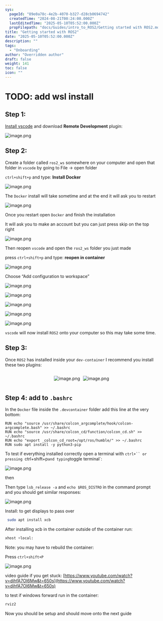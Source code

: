 ```yaml
---
sys:
  pageId: "89e0a78c-4e2b-4070-b327-d28cb0694742"
  createdTime: "2024-08-21T00:24:00.000Z"
  lastEditedTime: "2025-05-10T05:52:00.000Z"
  propFilepath: "docs/Guides/intro_to_ROS2/Getting started with ROS2.md"
title: "Getting started with ROS2"
date: "2025-05-10T05:52:00.000Z"
description: ""
tags:
  - "Onboarding"
author: "Overridden author"
draft: false
weight: 141
toc: false
icon: ""
---
```


# TODO: add wsl install

## Step 1:

[Install vscode](https://code.visualstudio.com/download) and download **Remote Development** plugin:

![image.png](https://prod-files-secure.s3.us-west-2.amazonaws.com/d518164a-d88e-44d1-a4ee-3adb3bd8bce0/efb52993-1881-4a40-b95e-6f020334f022/image.png?X-Amz-Algorithm=AWS4-HMAC-SHA256&X-Amz-Content-Sha256=UNSIGNED-PAYLOAD&X-Amz-Credential=ASIAZI2LB466VIFDEND7%2F20250528%2Fus-west-2%2Fs3%2Faws4_request&X-Amz-Date=20250528T033651Z&X-Amz-Expires=3600&X-Amz-Security-Token=IQoJb3JpZ2luX2VjEKP%2F%2F%2F%2F%2F%2F%2F%2F%2F%2FwEaCXVzLXdlc3QtMiJHMEUCIFYPF2Mu2VmbkLVyZWdgda1Gd8%2FyWLKgig6pzuIJ8UwCAiEAmOdE4uJIlXmF7bZ0Um1Z4rINgM%2BM%2BLTwBoHHwrnUk3wq%2FwMIbBAAGgw2Mzc0MjMxODM4MDUiDJ7oq5vP%2F%2FPXdi%2BD2yrcA2I6trP3%2Bm3dpCwqDQK%2BqC2OVaZy58WEmgL%2BYr%2BGk11onTdJHpQixmprCvtRgaJ%2B0GUJ4Ch8mI9dlu83L4lRGmSM2AC3PmyJ1IyIlcq89jzQ07nAOc2D2ygt21ECbRJEpUt3SAwFo%2BtUu8%2B7nd7CCl%2F1kQAY71ymajT4cdQKL%2BVa82axLLa8Upq7c61PDx0b28fQlvVki04NxRuGwyR%2FH8yyPWr4PpiPZnJHQA9P9Wg3REiOn3OkcB6rs0zmBuHgxiG5V008w23A4%2FrLrw6BDSw5e%2B6h%2BxVYUScqZzzIXQBFEFPflkldcUUfVwxs08ycLiqY8gTSIqav9Z%2Bd6LfjVfCx7Nl8r5x1YmApAwDOZ2Pm43AVNPxuBqJva966y6Bqr9gfzEQkDiV9%2FwNZ1KCp5kntQ5V7amOE52aAMt47HUibagrIfjXJUs1FMuReAiWZuzCjhKjy7iCOGomV2FHgkzgdUCDD4RmXtDlClLkeDXExtlSAVaFBS%2FurpX%2BoJgklrL7VOBVgVgZz0GZmQ7PPUfceAlPwKLSlUdNDSQQMwbEpgQiUz7T0kJltyPTmPJXUHvDTXO50PcnKQUQyiC7rcFZRMDTy7R2MzSOYIW9Zy3UHLi1eHPsjaYgJfVRBMO3q2cEGOqUBMNp%2FflejLO%2FAOSxkPrFgwhTgTpSyVq34gB3VE4JrOpV3K1OYu6cPVROYJUtockTJz5WUxhmKZ2mLc86GWSiJWcLTcpbGumo%2FOt0KnDR54aB8PkL5ipzEuiSr%2FwG3QtqQukqeUauJPXJU5C6%2BVrqEzIjZtDKhxISkpuOIa9R6t6jfhsxph%2FctXwMfRlh2EA5he%2Bm2EbJiM34OTqBRHBzGPsxdyu7B&X-Amz-Signature=be9fc5c778578ffd3e97472e045af5b1d50c5cca22d5c7e0ba80a6e57f14f02b&X-Amz-SignedHeaders=host&x-id=GetObject)

## Step 2:

Create a folder called `ros2_ws` somewhere on your computer and open that folder in `vscode` by going to File → open folder 

`ctrl+shift+p` and type: **Install Docker**

![image.png](https://prod-files-secure.s3.us-west-2.amazonaws.com/d518164a-d88e-44d1-a4ee-3adb3bd8bce0/2269dc0e-1cd5-47ff-bceb-c04ad9b2eab0/image.png?X-Amz-Algorithm=AWS4-HMAC-SHA256&X-Amz-Content-Sha256=UNSIGNED-PAYLOAD&X-Amz-Credential=ASIAZI2LB466VIFDEND7%2F20250528%2Fus-west-2%2Fs3%2Faws4_request&X-Amz-Date=20250528T033651Z&X-Amz-Expires=3600&X-Amz-Security-Token=IQoJb3JpZ2luX2VjEKP%2F%2F%2F%2F%2F%2F%2F%2F%2F%2FwEaCXVzLXdlc3QtMiJHMEUCIFYPF2Mu2VmbkLVyZWdgda1Gd8%2FyWLKgig6pzuIJ8UwCAiEAmOdE4uJIlXmF7bZ0Um1Z4rINgM%2BM%2BLTwBoHHwrnUk3wq%2FwMIbBAAGgw2Mzc0MjMxODM4MDUiDJ7oq5vP%2F%2FPXdi%2BD2yrcA2I6trP3%2Bm3dpCwqDQK%2BqC2OVaZy58WEmgL%2BYr%2BGk11onTdJHpQixmprCvtRgaJ%2B0GUJ4Ch8mI9dlu83L4lRGmSM2AC3PmyJ1IyIlcq89jzQ07nAOc2D2ygt21ECbRJEpUt3SAwFo%2BtUu8%2B7nd7CCl%2F1kQAY71ymajT4cdQKL%2BVa82axLLa8Upq7c61PDx0b28fQlvVki04NxRuGwyR%2FH8yyPWr4PpiPZnJHQA9P9Wg3REiOn3OkcB6rs0zmBuHgxiG5V008w23A4%2FrLrw6BDSw5e%2B6h%2BxVYUScqZzzIXQBFEFPflkldcUUfVwxs08ycLiqY8gTSIqav9Z%2Bd6LfjVfCx7Nl8r5x1YmApAwDOZ2Pm43AVNPxuBqJva966y6Bqr9gfzEQkDiV9%2FwNZ1KCp5kntQ5V7amOE52aAMt47HUibagrIfjXJUs1FMuReAiWZuzCjhKjy7iCOGomV2FHgkzgdUCDD4RmXtDlClLkeDXExtlSAVaFBS%2FurpX%2BoJgklrL7VOBVgVgZz0GZmQ7PPUfceAlPwKLSlUdNDSQQMwbEpgQiUz7T0kJltyPTmPJXUHvDTXO50PcnKQUQyiC7rcFZRMDTy7R2MzSOYIW9Zy3UHLi1eHPsjaYgJfVRBMO3q2cEGOqUBMNp%2FflejLO%2FAOSxkPrFgwhTgTpSyVq34gB3VE4JrOpV3K1OYu6cPVROYJUtockTJz5WUxhmKZ2mLc86GWSiJWcLTcpbGumo%2FOt0KnDR54aB8PkL5ipzEuiSr%2FwG3QtqQukqeUauJPXJU5C6%2BVrqEzIjZtDKhxISkpuOIa9R6t6jfhsxph%2FctXwMfRlh2EA5he%2Bm2EbJiM34OTqBRHBzGPsxdyu7B&X-Amz-Signature=11cf8af9cd5cb62c2e07a7e49ade2a84f3410e20843908acbb4c3adb737762dc&X-Amz-SignedHeaders=host&x-id=GetObject)

The `Docker` install will take sometime and at the end it will ask you to restart

![image.png](https://prod-files-secure.s3.us-west-2.amazonaws.com/d518164a-d88e-44d1-a4ee-3adb3bd8bce0/ed233f78-be33-4b1f-b89c-9c346c0e961e/image.png?X-Amz-Algorithm=AWS4-HMAC-SHA256&X-Amz-Content-Sha256=UNSIGNED-PAYLOAD&X-Amz-Credential=ASIAZI2LB466VIFDEND7%2F20250528%2Fus-west-2%2Fs3%2Faws4_request&X-Amz-Date=20250528T033651Z&X-Amz-Expires=3600&X-Amz-Security-Token=IQoJb3JpZ2luX2VjEKP%2F%2F%2F%2F%2F%2F%2F%2F%2F%2FwEaCXVzLXdlc3QtMiJHMEUCIFYPF2Mu2VmbkLVyZWdgda1Gd8%2FyWLKgig6pzuIJ8UwCAiEAmOdE4uJIlXmF7bZ0Um1Z4rINgM%2BM%2BLTwBoHHwrnUk3wq%2FwMIbBAAGgw2Mzc0MjMxODM4MDUiDJ7oq5vP%2F%2FPXdi%2BD2yrcA2I6trP3%2Bm3dpCwqDQK%2BqC2OVaZy58WEmgL%2BYr%2BGk11onTdJHpQixmprCvtRgaJ%2B0GUJ4Ch8mI9dlu83L4lRGmSM2AC3PmyJ1IyIlcq89jzQ07nAOc2D2ygt21ECbRJEpUt3SAwFo%2BtUu8%2B7nd7CCl%2F1kQAY71ymajT4cdQKL%2BVa82axLLa8Upq7c61PDx0b28fQlvVki04NxRuGwyR%2FH8yyPWr4PpiPZnJHQA9P9Wg3REiOn3OkcB6rs0zmBuHgxiG5V008w23A4%2FrLrw6BDSw5e%2B6h%2BxVYUScqZzzIXQBFEFPflkldcUUfVwxs08ycLiqY8gTSIqav9Z%2Bd6LfjVfCx7Nl8r5x1YmApAwDOZ2Pm43AVNPxuBqJva966y6Bqr9gfzEQkDiV9%2FwNZ1KCp5kntQ5V7amOE52aAMt47HUibagrIfjXJUs1FMuReAiWZuzCjhKjy7iCOGomV2FHgkzgdUCDD4RmXtDlClLkeDXExtlSAVaFBS%2FurpX%2BoJgklrL7VOBVgVgZz0GZmQ7PPUfceAlPwKLSlUdNDSQQMwbEpgQiUz7T0kJltyPTmPJXUHvDTXO50PcnKQUQyiC7rcFZRMDTy7R2MzSOYIW9Zy3UHLi1eHPsjaYgJfVRBMO3q2cEGOqUBMNp%2FflejLO%2FAOSxkPrFgwhTgTpSyVq34gB3VE4JrOpV3K1OYu6cPVROYJUtockTJz5WUxhmKZ2mLc86GWSiJWcLTcpbGumo%2FOt0KnDR54aB8PkL5ipzEuiSr%2FwG3QtqQukqeUauJPXJU5C6%2BVrqEzIjZtDKhxISkpuOIa9R6t6jfhsxph%2FctXwMfRlh2EA5he%2Bm2EbJiM34OTqBRHBzGPsxdyu7B&X-Amz-Signature=6f96c30adcabe36d99e225fb3d293a4b3f3e0dce235da7a62a29b059e4d24025&X-Amz-SignedHeaders=host&x-id=GetObject)

Once you restart open `Docker` and finish the installation

It will ask you to make an account but you can just press skip on the top right

![image.png](https://prod-files-secure.s3.us-west-2.amazonaws.com/d518164a-d88e-44d1-a4ee-3adb3bd8bce0/21010ad9-1659-4fd9-9f59-9932a09b2a3d/image.png?X-Amz-Algorithm=AWS4-HMAC-SHA256&X-Amz-Content-Sha256=UNSIGNED-PAYLOAD&X-Amz-Credential=ASIAZI2LB466VIFDEND7%2F20250528%2Fus-west-2%2Fs3%2Faws4_request&X-Amz-Date=20250528T033651Z&X-Amz-Expires=3600&X-Amz-Security-Token=IQoJb3JpZ2luX2VjEKP%2F%2F%2F%2F%2F%2F%2F%2F%2F%2FwEaCXVzLXdlc3QtMiJHMEUCIFYPF2Mu2VmbkLVyZWdgda1Gd8%2FyWLKgig6pzuIJ8UwCAiEAmOdE4uJIlXmF7bZ0Um1Z4rINgM%2BM%2BLTwBoHHwrnUk3wq%2FwMIbBAAGgw2Mzc0MjMxODM4MDUiDJ7oq5vP%2F%2FPXdi%2BD2yrcA2I6trP3%2Bm3dpCwqDQK%2BqC2OVaZy58WEmgL%2BYr%2BGk11onTdJHpQixmprCvtRgaJ%2B0GUJ4Ch8mI9dlu83L4lRGmSM2AC3PmyJ1IyIlcq89jzQ07nAOc2D2ygt21ECbRJEpUt3SAwFo%2BtUu8%2B7nd7CCl%2F1kQAY71ymajT4cdQKL%2BVa82axLLa8Upq7c61PDx0b28fQlvVki04NxRuGwyR%2FH8yyPWr4PpiPZnJHQA9P9Wg3REiOn3OkcB6rs0zmBuHgxiG5V008w23A4%2FrLrw6BDSw5e%2B6h%2BxVYUScqZzzIXQBFEFPflkldcUUfVwxs08ycLiqY8gTSIqav9Z%2Bd6LfjVfCx7Nl8r5x1YmApAwDOZ2Pm43AVNPxuBqJva966y6Bqr9gfzEQkDiV9%2FwNZ1KCp5kntQ5V7amOE52aAMt47HUibagrIfjXJUs1FMuReAiWZuzCjhKjy7iCOGomV2FHgkzgdUCDD4RmXtDlClLkeDXExtlSAVaFBS%2FurpX%2BoJgklrL7VOBVgVgZz0GZmQ7PPUfceAlPwKLSlUdNDSQQMwbEpgQiUz7T0kJltyPTmPJXUHvDTXO50PcnKQUQyiC7rcFZRMDTy7R2MzSOYIW9Zy3UHLi1eHPsjaYgJfVRBMO3q2cEGOqUBMNp%2FflejLO%2FAOSxkPrFgwhTgTpSyVq34gB3VE4JrOpV3K1OYu6cPVROYJUtockTJz5WUxhmKZ2mLc86GWSiJWcLTcpbGumo%2FOt0KnDR54aB8PkL5ipzEuiSr%2FwG3QtqQukqeUauJPXJU5C6%2BVrqEzIjZtDKhxISkpuOIa9R6t6jfhsxph%2FctXwMfRlh2EA5he%2Bm2EbJiM34OTqBRHBzGPsxdyu7B&X-Amz-Signature=0f7620f6d5d881b3edc010d813a3ebcc34e18d92027b2188708fb4bf12ca3e07&X-Amz-SignedHeaders=host&x-id=GetObject)

Then reopen `vscode` and open the `ros2_ws` folder you just made

press `ctrl+shift+p` and type: **reopen in container**

![image.png](https://prod-files-secure.s3.us-west-2.amazonaws.com/d518164a-d88e-44d1-a4ee-3adb3bd8bce0/4e93b8c2-41ad-488c-8095-c74205196118/image.png?X-Amz-Algorithm=AWS4-HMAC-SHA256&X-Amz-Content-Sha256=UNSIGNED-PAYLOAD&X-Amz-Credential=ASIAZI2LB466VIFDEND7%2F20250528%2Fus-west-2%2Fs3%2Faws4_request&X-Amz-Date=20250528T033651Z&X-Amz-Expires=3600&X-Amz-Security-Token=IQoJb3JpZ2luX2VjEKP%2F%2F%2F%2F%2F%2F%2F%2F%2F%2FwEaCXVzLXdlc3QtMiJHMEUCIFYPF2Mu2VmbkLVyZWdgda1Gd8%2FyWLKgig6pzuIJ8UwCAiEAmOdE4uJIlXmF7bZ0Um1Z4rINgM%2BM%2BLTwBoHHwrnUk3wq%2FwMIbBAAGgw2Mzc0MjMxODM4MDUiDJ7oq5vP%2F%2FPXdi%2BD2yrcA2I6trP3%2Bm3dpCwqDQK%2BqC2OVaZy58WEmgL%2BYr%2BGk11onTdJHpQixmprCvtRgaJ%2B0GUJ4Ch8mI9dlu83L4lRGmSM2AC3PmyJ1IyIlcq89jzQ07nAOc2D2ygt21ECbRJEpUt3SAwFo%2BtUu8%2B7nd7CCl%2F1kQAY71ymajT4cdQKL%2BVa82axLLa8Upq7c61PDx0b28fQlvVki04NxRuGwyR%2FH8yyPWr4PpiPZnJHQA9P9Wg3REiOn3OkcB6rs0zmBuHgxiG5V008w23A4%2FrLrw6BDSw5e%2B6h%2BxVYUScqZzzIXQBFEFPflkldcUUfVwxs08ycLiqY8gTSIqav9Z%2Bd6LfjVfCx7Nl8r5x1YmApAwDOZ2Pm43AVNPxuBqJva966y6Bqr9gfzEQkDiV9%2FwNZ1KCp5kntQ5V7amOE52aAMt47HUibagrIfjXJUs1FMuReAiWZuzCjhKjy7iCOGomV2FHgkzgdUCDD4RmXtDlClLkeDXExtlSAVaFBS%2FurpX%2BoJgklrL7VOBVgVgZz0GZmQ7PPUfceAlPwKLSlUdNDSQQMwbEpgQiUz7T0kJltyPTmPJXUHvDTXO50PcnKQUQyiC7rcFZRMDTy7R2MzSOYIW9Zy3UHLi1eHPsjaYgJfVRBMO3q2cEGOqUBMNp%2FflejLO%2FAOSxkPrFgwhTgTpSyVq34gB3VE4JrOpV3K1OYu6cPVROYJUtockTJz5WUxhmKZ2mLc86GWSiJWcLTcpbGumo%2FOt0KnDR54aB8PkL5ipzEuiSr%2FwG3QtqQukqeUauJPXJU5C6%2BVrqEzIjZtDKhxISkpuOIa9R6t6jfhsxph%2FctXwMfRlh2EA5he%2Bm2EbJiM34OTqBRHBzGPsxdyu7B&X-Amz-Signature=f4c461d28256f9cd76388320c40e7a03777bf008745433d379d625781796fb5c&X-Amz-SignedHeaders=host&x-id=GetObject)

Choose “Add configuration to workspace”

![image.png](https://prod-files-secure.s3.us-west-2.amazonaws.com/d518164a-d88e-44d1-a4ee-3adb3bd8bce0/9560b282-5060-4989-ba37-97e7b2c22476/image.png?X-Amz-Algorithm=AWS4-HMAC-SHA256&X-Amz-Content-Sha256=UNSIGNED-PAYLOAD&X-Amz-Credential=ASIAZI2LB466VIFDEND7%2F20250528%2Fus-west-2%2Fs3%2Faws4_request&X-Amz-Date=20250528T033651Z&X-Amz-Expires=3600&X-Amz-Security-Token=IQoJb3JpZ2luX2VjEKP%2F%2F%2F%2F%2F%2F%2F%2F%2F%2FwEaCXVzLXdlc3QtMiJHMEUCIFYPF2Mu2VmbkLVyZWdgda1Gd8%2FyWLKgig6pzuIJ8UwCAiEAmOdE4uJIlXmF7bZ0Um1Z4rINgM%2BM%2BLTwBoHHwrnUk3wq%2FwMIbBAAGgw2Mzc0MjMxODM4MDUiDJ7oq5vP%2F%2FPXdi%2BD2yrcA2I6trP3%2Bm3dpCwqDQK%2BqC2OVaZy58WEmgL%2BYr%2BGk11onTdJHpQixmprCvtRgaJ%2B0GUJ4Ch8mI9dlu83L4lRGmSM2AC3PmyJ1IyIlcq89jzQ07nAOc2D2ygt21ECbRJEpUt3SAwFo%2BtUu8%2B7nd7CCl%2F1kQAY71ymajT4cdQKL%2BVa82axLLa8Upq7c61PDx0b28fQlvVki04NxRuGwyR%2FH8yyPWr4PpiPZnJHQA9P9Wg3REiOn3OkcB6rs0zmBuHgxiG5V008w23A4%2FrLrw6BDSw5e%2B6h%2BxVYUScqZzzIXQBFEFPflkldcUUfVwxs08ycLiqY8gTSIqav9Z%2Bd6LfjVfCx7Nl8r5x1YmApAwDOZ2Pm43AVNPxuBqJva966y6Bqr9gfzEQkDiV9%2FwNZ1KCp5kntQ5V7amOE52aAMt47HUibagrIfjXJUs1FMuReAiWZuzCjhKjy7iCOGomV2FHgkzgdUCDD4RmXtDlClLkeDXExtlSAVaFBS%2FurpX%2BoJgklrL7VOBVgVgZz0GZmQ7PPUfceAlPwKLSlUdNDSQQMwbEpgQiUz7T0kJltyPTmPJXUHvDTXO50PcnKQUQyiC7rcFZRMDTy7R2MzSOYIW9Zy3UHLi1eHPsjaYgJfVRBMO3q2cEGOqUBMNp%2FflejLO%2FAOSxkPrFgwhTgTpSyVq34gB3VE4JrOpV3K1OYu6cPVROYJUtockTJz5WUxhmKZ2mLc86GWSiJWcLTcpbGumo%2FOt0KnDR54aB8PkL5ipzEuiSr%2FwG3QtqQukqeUauJPXJU5C6%2BVrqEzIjZtDKhxISkpuOIa9R6t6jfhsxph%2FctXwMfRlh2EA5he%2Bm2EbJiM34OTqBRHBzGPsxdyu7B&X-Amz-Signature=0339fd68de4835a01de2ea6afe5177ce757c2ec135d4449bb7c829a45e4fc028&X-Amz-SignedHeaders=host&x-id=GetObject)

![image.png](https://prod-files-secure.s3.us-west-2.amazonaws.com/d518164a-d88e-44d1-a4ee-3adb3bd8bce0/2ee63f81-886b-48e8-a553-dc6e5eac99e4/image.png?X-Amz-Algorithm=AWS4-HMAC-SHA256&X-Amz-Content-Sha256=UNSIGNED-PAYLOAD&X-Amz-Credential=ASIAZI2LB466VIFDEND7%2F20250528%2Fus-west-2%2Fs3%2Faws4_request&X-Amz-Date=20250528T033651Z&X-Amz-Expires=3600&X-Amz-Security-Token=IQoJb3JpZ2luX2VjEKP%2F%2F%2F%2F%2F%2F%2F%2F%2F%2FwEaCXVzLXdlc3QtMiJHMEUCIFYPF2Mu2VmbkLVyZWdgda1Gd8%2FyWLKgig6pzuIJ8UwCAiEAmOdE4uJIlXmF7bZ0Um1Z4rINgM%2BM%2BLTwBoHHwrnUk3wq%2FwMIbBAAGgw2Mzc0MjMxODM4MDUiDJ7oq5vP%2F%2FPXdi%2BD2yrcA2I6trP3%2Bm3dpCwqDQK%2BqC2OVaZy58WEmgL%2BYr%2BGk11onTdJHpQixmprCvtRgaJ%2B0GUJ4Ch8mI9dlu83L4lRGmSM2AC3PmyJ1IyIlcq89jzQ07nAOc2D2ygt21ECbRJEpUt3SAwFo%2BtUu8%2B7nd7CCl%2F1kQAY71ymajT4cdQKL%2BVa82axLLa8Upq7c61PDx0b28fQlvVki04NxRuGwyR%2FH8yyPWr4PpiPZnJHQA9P9Wg3REiOn3OkcB6rs0zmBuHgxiG5V008w23A4%2FrLrw6BDSw5e%2B6h%2BxVYUScqZzzIXQBFEFPflkldcUUfVwxs08ycLiqY8gTSIqav9Z%2Bd6LfjVfCx7Nl8r5x1YmApAwDOZ2Pm43AVNPxuBqJva966y6Bqr9gfzEQkDiV9%2FwNZ1KCp5kntQ5V7amOE52aAMt47HUibagrIfjXJUs1FMuReAiWZuzCjhKjy7iCOGomV2FHgkzgdUCDD4RmXtDlClLkeDXExtlSAVaFBS%2FurpX%2BoJgklrL7VOBVgVgZz0GZmQ7PPUfceAlPwKLSlUdNDSQQMwbEpgQiUz7T0kJltyPTmPJXUHvDTXO50PcnKQUQyiC7rcFZRMDTy7R2MzSOYIW9Zy3UHLi1eHPsjaYgJfVRBMO3q2cEGOqUBMNp%2FflejLO%2FAOSxkPrFgwhTgTpSyVq34gB3VE4JrOpV3K1OYu6cPVROYJUtockTJz5WUxhmKZ2mLc86GWSiJWcLTcpbGumo%2FOt0KnDR54aB8PkL5ipzEuiSr%2FwG3QtqQukqeUauJPXJU5C6%2BVrqEzIjZtDKhxISkpuOIa9R6t6jfhsxph%2FctXwMfRlh2EA5he%2Bm2EbJiM34OTqBRHBzGPsxdyu7B&X-Amz-Signature=78354138c4442a761f4879dd11f76d0e23be35aba8b8abe6a11eaea3dac956f0&X-Amz-SignedHeaders=host&x-id=GetObject)

![image.png](https://prod-files-secure.s3.us-west-2.amazonaws.com/d518164a-d88e-44d1-a4ee-3adb3bd8bce0/ae1580b2-b048-407e-aed9-b584224a7a04/image.png?X-Amz-Algorithm=AWS4-HMAC-SHA256&X-Amz-Content-Sha256=UNSIGNED-PAYLOAD&X-Amz-Credential=ASIAZI2LB466VIFDEND7%2F20250528%2Fus-west-2%2Fs3%2Faws4_request&X-Amz-Date=20250528T033651Z&X-Amz-Expires=3600&X-Amz-Security-Token=IQoJb3JpZ2luX2VjEKP%2F%2F%2F%2F%2F%2F%2F%2F%2F%2FwEaCXVzLXdlc3QtMiJHMEUCIFYPF2Mu2VmbkLVyZWdgda1Gd8%2FyWLKgig6pzuIJ8UwCAiEAmOdE4uJIlXmF7bZ0Um1Z4rINgM%2BM%2BLTwBoHHwrnUk3wq%2FwMIbBAAGgw2Mzc0MjMxODM4MDUiDJ7oq5vP%2F%2FPXdi%2BD2yrcA2I6trP3%2Bm3dpCwqDQK%2BqC2OVaZy58WEmgL%2BYr%2BGk11onTdJHpQixmprCvtRgaJ%2B0GUJ4Ch8mI9dlu83L4lRGmSM2AC3PmyJ1IyIlcq89jzQ07nAOc2D2ygt21ECbRJEpUt3SAwFo%2BtUu8%2B7nd7CCl%2F1kQAY71ymajT4cdQKL%2BVa82axLLa8Upq7c61PDx0b28fQlvVki04NxRuGwyR%2FH8yyPWr4PpiPZnJHQA9P9Wg3REiOn3OkcB6rs0zmBuHgxiG5V008w23A4%2FrLrw6BDSw5e%2B6h%2BxVYUScqZzzIXQBFEFPflkldcUUfVwxs08ycLiqY8gTSIqav9Z%2Bd6LfjVfCx7Nl8r5x1YmApAwDOZ2Pm43AVNPxuBqJva966y6Bqr9gfzEQkDiV9%2FwNZ1KCp5kntQ5V7amOE52aAMt47HUibagrIfjXJUs1FMuReAiWZuzCjhKjy7iCOGomV2FHgkzgdUCDD4RmXtDlClLkeDXExtlSAVaFBS%2FurpX%2BoJgklrL7VOBVgVgZz0GZmQ7PPUfceAlPwKLSlUdNDSQQMwbEpgQiUz7T0kJltyPTmPJXUHvDTXO50PcnKQUQyiC7rcFZRMDTy7R2MzSOYIW9Zy3UHLi1eHPsjaYgJfVRBMO3q2cEGOqUBMNp%2FflejLO%2FAOSxkPrFgwhTgTpSyVq34gB3VE4JrOpV3K1OYu6cPVROYJUtockTJz5WUxhmKZ2mLc86GWSiJWcLTcpbGumo%2FOt0KnDR54aB8PkL5ipzEuiSr%2FwG3QtqQukqeUauJPXJU5C6%2BVrqEzIjZtDKhxISkpuOIa9R6t6jfhsxph%2FctXwMfRlh2EA5he%2Bm2EbJiM34OTqBRHBzGPsxdyu7B&X-Amz-Signature=5664d3254dc3e0fe30a66b9711ed97fe12859b4d45431065c6fc0d21192c8178&X-Amz-SignedHeaders=host&x-id=GetObject)

![image.png](https://prod-files-secure.s3.us-west-2.amazonaws.com/d518164a-d88e-44d1-a4ee-3adb3bd8bce0/53255b28-f75e-430f-b9e3-c0ac8577e42b/image.png?X-Amz-Algorithm=AWS4-HMAC-SHA256&X-Amz-Content-Sha256=UNSIGNED-PAYLOAD&X-Amz-Credential=ASIAZI2LB466VIFDEND7%2F20250528%2Fus-west-2%2Fs3%2Faws4_request&X-Amz-Date=20250528T033651Z&X-Amz-Expires=3600&X-Amz-Security-Token=IQoJb3JpZ2luX2VjEKP%2F%2F%2F%2F%2F%2F%2F%2F%2F%2FwEaCXVzLXdlc3QtMiJHMEUCIFYPF2Mu2VmbkLVyZWdgda1Gd8%2FyWLKgig6pzuIJ8UwCAiEAmOdE4uJIlXmF7bZ0Um1Z4rINgM%2BM%2BLTwBoHHwrnUk3wq%2FwMIbBAAGgw2Mzc0MjMxODM4MDUiDJ7oq5vP%2F%2FPXdi%2BD2yrcA2I6trP3%2Bm3dpCwqDQK%2BqC2OVaZy58WEmgL%2BYr%2BGk11onTdJHpQixmprCvtRgaJ%2B0GUJ4Ch8mI9dlu83L4lRGmSM2AC3PmyJ1IyIlcq89jzQ07nAOc2D2ygt21ECbRJEpUt3SAwFo%2BtUu8%2B7nd7CCl%2F1kQAY71ymajT4cdQKL%2BVa82axLLa8Upq7c61PDx0b28fQlvVki04NxRuGwyR%2FH8yyPWr4PpiPZnJHQA9P9Wg3REiOn3OkcB6rs0zmBuHgxiG5V008w23A4%2FrLrw6BDSw5e%2B6h%2BxVYUScqZzzIXQBFEFPflkldcUUfVwxs08ycLiqY8gTSIqav9Z%2Bd6LfjVfCx7Nl8r5x1YmApAwDOZ2Pm43AVNPxuBqJva966y6Bqr9gfzEQkDiV9%2FwNZ1KCp5kntQ5V7amOE52aAMt47HUibagrIfjXJUs1FMuReAiWZuzCjhKjy7iCOGomV2FHgkzgdUCDD4RmXtDlClLkeDXExtlSAVaFBS%2FurpX%2BoJgklrL7VOBVgVgZz0GZmQ7PPUfceAlPwKLSlUdNDSQQMwbEpgQiUz7T0kJltyPTmPJXUHvDTXO50PcnKQUQyiC7rcFZRMDTy7R2MzSOYIW9Zy3UHLi1eHPsjaYgJfVRBMO3q2cEGOqUBMNp%2FflejLO%2FAOSxkPrFgwhTgTpSyVq34gB3VE4JrOpV3K1OYu6cPVROYJUtockTJz5WUxhmKZ2mLc86GWSiJWcLTcpbGumo%2FOt0KnDR54aB8PkL5ipzEuiSr%2FwG3QtqQukqeUauJPXJU5C6%2BVrqEzIjZtDKhxISkpuOIa9R6t6jfhsxph%2FctXwMfRlh2EA5he%2Bm2EbJiM34OTqBRHBzGPsxdyu7B&X-Amz-Signature=afee911fef3a8cc2d783435b9b3c07bd67d5c40e1a855a4b9a1352a185600776&X-Amz-SignedHeaders=host&x-id=GetObject)

![image.png](https://prod-files-secure.s3.us-west-2.amazonaws.com/d518164a-d88e-44d1-a4ee-3adb3bd8bce0/7c562767-5af9-4ffb-97d1-327bcdf4ee00/image.png?X-Amz-Algorithm=AWS4-HMAC-SHA256&X-Amz-Content-Sha256=UNSIGNED-PAYLOAD&X-Amz-Credential=ASIAZI2LB466VIFDEND7%2F20250528%2Fus-west-2%2Fs3%2Faws4_request&X-Amz-Date=20250528T033651Z&X-Amz-Expires=3600&X-Amz-Security-Token=IQoJb3JpZ2luX2VjEKP%2F%2F%2F%2F%2F%2F%2F%2F%2F%2FwEaCXVzLXdlc3QtMiJHMEUCIFYPF2Mu2VmbkLVyZWdgda1Gd8%2FyWLKgig6pzuIJ8UwCAiEAmOdE4uJIlXmF7bZ0Um1Z4rINgM%2BM%2BLTwBoHHwrnUk3wq%2FwMIbBAAGgw2Mzc0MjMxODM4MDUiDJ7oq5vP%2F%2FPXdi%2BD2yrcA2I6trP3%2Bm3dpCwqDQK%2BqC2OVaZy58WEmgL%2BYr%2BGk11onTdJHpQixmprCvtRgaJ%2B0GUJ4Ch8mI9dlu83L4lRGmSM2AC3PmyJ1IyIlcq89jzQ07nAOc2D2ygt21ECbRJEpUt3SAwFo%2BtUu8%2B7nd7CCl%2F1kQAY71ymajT4cdQKL%2BVa82axLLa8Upq7c61PDx0b28fQlvVki04NxRuGwyR%2FH8yyPWr4PpiPZnJHQA9P9Wg3REiOn3OkcB6rs0zmBuHgxiG5V008w23A4%2FrLrw6BDSw5e%2B6h%2BxVYUScqZzzIXQBFEFPflkldcUUfVwxs08ycLiqY8gTSIqav9Z%2Bd6LfjVfCx7Nl8r5x1YmApAwDOZ2Pm43AVNPxuBqJva966y6Bqr9gfzEQkDiV9%2FwNZ1KCp5kntQ5V7amOE52aAMt47HUibagrIfjXJUs1FMuReAiWZuzCjhKjy7iCOGomV2FHgkzgdUCDD4RmXtDlClLkeDXExtlSAVaFBS%2FurpX%2BoJgklrL7VOBVgVgZz0GZmQ7PPUfceAlPwKLSlUdNDSQQMwbEpgQiUz7T0kJltyPTmPJXUHvDTXO50PcnKQUQyiC7rcFZRMDTy7R2MzSOYIW9Zy3UHLi1eHPsjaYgJfVRBMO3q2cEGOqUBMNp%2FflejLO%2FAOSxkPrFgwhTgTpSyVq34gB3VE4JrOpV3K1OYu6cPVROYJUtockTJz5WUxhmKZ2mLc86GWSiJWcLTcpbGumo%2FOt0KnDR54aB8PkL5ipzEuiSr%2FwG3QtqQukqeUauJPXJU5C6%2BVrqEzIjZtDKhxISkpuOIa9R6t6jfhsxph%2FctXwMfRlh2EA5he%2Bm2EbJiM34OTqBRHBzGPsxdyu7B&X-Amz-Signature=8ec15ffd5b533f83c952dfab34cf3188a8489d453ff9161c179f02c8cd98b610&X-Amz-SignedHeaders=host&x-id=GetObject)

`vscode` will now install `ROS2` onto your computer so this may take some time.

## Step 3:

Once `ROS2` has installed inside your `dev-container` I recommend you install these two plugins:

<div style="display: flex;flex-direction: row; column-gap:10px; max-width: 630px;justify-content: center;">
<div>

![image.png](https://prod-files-secure.s3.us-west-2.amazonaws.com/d518164a-d88e-44d1-a4ee-3adb3bd8bce0/3fc3d550-5a54-4ba1-ba6b-faa01cdb7369/image.png?X-Amz-Algorithm=AWS4-HMAC-SHA256&X-Amz-Content-Sha256=UNSIGNED-PAYLOAD&X-Amz-Credential=ASIAZI2LB4664KS7VBF7%2F20250528%2Fus-west-2%2Fs3%2Faws4_request&X-Amz-Date=20250528T033652Z&X-Amz-Expires=3600&X-Amz-Security-Token=IQoJb3JpZ2luX2VjEKP%2F%2F%2F%2F%2F%2F%2F%2F%2F%2FwEaCXVzLXdlc3QtMiJHMEUCIBF1iw1pdrD%2FRcBdw4X5X%2BbRI7cEg3NNZ1mr9LwcLM6iAiEAzuu5o15IdpPx55zBWcdvOBU28BVHSFy9Zwv4U5KYs7wq%2FwMIaxAAGgw2Mzc0MjMxODM4MDUiDMTKrjIwgieW8cVpoyrcA02ETQPVSLp09OMTT5%2FZf2mjEIjIyM7bKE6e4c6TazjFYCd3MeSjPgVP6CW4bX8kJbYXvPN5eqyeY%2Fb6VGOA8rkRKNnoqSUpYOaxUe4p3XmXgmGti8bbf2oCAz36ker5HEiGQl4Yb4OniYlStJYw04wkzQfhfbY%2B35Kvpm0J2pVTmVa3xxWbRSnuGoTfXTtp3XY%2BwtOYBq5g%2FLBjYYfDkxweEig3CvfH0%2BOyvF2L9fkKe5OgFhGEEwXB0UB8ax9r%2FPCRtsGWvjA2Fz%2BIkYy68GOpCCgMT7eIKq4j8EO5Y%2B2gW8PxtMyyu5BzIpupz5ZvqX%2FeexN1TFp56mHmvoZdvaCVr3%2BHLCVAIejNPyoxj63XNiaRGEv%2FohQifgyqVyb7ma6mYWL8A6H9p%2FGUV8q5Y4tUcYAy3wPwfVTl15E7fFHMPF0NJj4sKpl0EgbqC5IVz8r40Ni4b0DY8t3sv3wLSRQ2EPy9Km14thzouvCagMEj%2BMrdNTPaK%2FDRWC1XTOZV7wSUz07LQBVrYV618HhwO%2BW8ab0Tu4GcApj49B0M%2FjZY2sjKh3Ok7XOE0yIi2yWqZxqr5nPW0CpojdkT16BCr0ySr7T1MEx4C3OARRihe6HEp1WdVGbBbxQZRDT3MPXn2cEGOqUB49fKJqusrpkmnGMUfj67bFDRmb%2Bd%2Bunni4mPb5yqgntTpiraZc32FSuB2FWwC%2FqauSr3c9VoEUbKdu2Q%2BvUm6CAN%2BpP68d9RT74CBV4l3%2Bq%2BTUApEdd%2BYAkZq2X7Z5cxFpLVtLJrl3n5gxdcMB732Y52q91isdtMJuniOZHanX6NgTE175yv9UWD7OaB45I39TFPFw4lCJ6HZp4YtPmlwSn%2Bq1IE&X-Amz-Signature=dc05f19070b646f2d30a41df6ccd3cf66c19029cb4ebba90328ec2ea4c09bc04&X-Amz-SignedHeaders=host&x-id=GetObject)

</div>
<div>

![image.png](https://prod-files-secure.s3.us-west-2.amazonaws.com/d518164a-d88e-44d1-a4ee-3adb3bd8bce0/d994cc66-13c2-4093-a5a3-f84cf4601a82/image.png?X-Amz-Algorithm=AWS4-HMAC-SHA256&X-Amz-Content-Sha256=UNSIGNED-PAYLOAD&X-Amz-Credential=ASIAZI2LB466QBJNPVKD%2F20250528%2Fus-west-2%2Fs3%2Faws4_request&X-Amz-Date=20250528T033653Z&X-Amz-Expires=3600&X-Amz-Security-Token=IQoJb3JpZ2luX2VjEKP%2F%2F%2F%2F%2F%2F%2F%2F%2F%2FwEaCXVzLXdlc3QtMiJHMEUCIQDeveyjaLfx%2BcILX%2Bpf%2BhGOS%2BbNmhepz1VrdEA%2BpekUqwIgRsJDNJ9e5%2FvWqzz4pJ%2FXMiHSCKEwRpy0uPAc2KJB3h8q%2FwMIbBAAGgw2Mzc0MjMxODM4MDUiDEIRx%2BfRVTqFA0SY6CrcAwweMKHzsAp5TVLb4RUbrhSx8%2FmUD0jxwr9XJ%2FmqfA5KJ9maCvOjG6QMkgp91Ltl3kQX4logg9bJjanILTGS3p0AUjN6xVb2oZoYmqpQ6bcLIvgdMEVQM0hYZQwoGiWmzdb1JVakuF27QZQzJGp8w%2FSkejteFhIT8QwfLEkkpVhUEfONwnbJOXA9e59M7pwgp%2FzxOeyeGXOwiz6nzpiXnPCXFYDcvOsJbsfmHJxJG8ultQKzMwyA5cK3ueV11b3JsOKnYxlpX4HDhCy9QbJBwC8NwqhlM1ZiiUu6rQoV7Kqu7xznKQqb3%2FeWfjr3VkPmCjWC6%2F9i8waVAo9BSRr4FHQk2tcwifOv0tV%2FKvwL2HYtJ%2FNSRZw8%2Ba48HUiwaXJfXO3cYp86seMtFoi9gHP1eoJ0ZHFbCUny05OBJGLAadtUG%2FfZmyw2S9gCDj%2F0eBEcSrwDZ6T5mVDJHNWfWhhTfR4yzQWRZu4DWINVRJQ4VkrCz2qEG83hbmuxe%2BiqLQCo65LTtpM99q94ihDIg91biYEFwkStXq4HWAhxvgDWYmevA3C4hKyvzNnIAt5OZBOFRaO4WsqwH2Uk51eidij5qNRZWdyR%2BIAn%2F7Pxf9TAf6QmhiC8y25XCNRZIgIaMNnq2cEGOqUBFQNkk0uL1yF%2BFfrH67itmF52kEo5celphV%2Bm%2BY3qYQ3dALO%2FrXbAxbLHrC1IeNEn4OIY0OxCGYTrGxLrHWYEFZPG7N4VTwS1Im7u2qlej312PjuoHt1mUujU1vLu8c06xL8qpjsnre%2BGxY2DYFkXUEpl9wfK2rcdYrg9%2BCiF9tlNObm7kJtidq4cGFqt37MC7iKTP%2F9MsbNXg4RokliFX%2FLYB0H8&X-Amz-Signature=d8a321032b26a6150a610b14f0467c752a7370d63ee1861837f593194a70d4be&X-Amz-SignedHeaders=host&x-id=GetObject)

</div>
</div>

## Step 4: add to `.bashrc`

In the `Docker` file inside the `.devcontainer` folder add this line at the very bottom: 

```docker
RUN echo "source /usr/share/colcon_argcomplete/hook/colcon-argcomplete.bash" >> ~/.bashrc
RUN echo "source /usr/share/colcon_cd/function/colcon_cd.sh" >> ~/.bashrc
RUN echo "export _colcon_cd_root=/opt/ros/humble/" >> ~/.bashrc
RUN sudo apt install -y python3-pip 
```

To test if everything installed correctly open a terminal with `ctrl+`` or pressing `ctrl+shift+p` and typing `toggle terminal`:

![image.png](https://prod-files-secure.s3.us-west-2.amazonaws.com/d518164a-d88e-44d1-a4ee-3adb3bd8bce0/6a4943d8-b04e-4c02-9a58-775f3384d1a5/image.png?X-Amz-Algorithm=AWS4-HMAC-SHA256&X-Amz-Content-Sha256=UNSIGNED-PAYLOAD&X-Amz-Credential=ASIAZI2LB466VIFDEND7%2F20250528%2Fus-west-2%2Fs3%2Faws4_request&X-Amz-Date=20250528T033651Z&X-Amz-Expires=3600&X-Amz-Security-Token=IQoJb3JpZ2luX2VjEKP%2F%2F%2F%2F%2F%2F%2F%2F%2F%2FwEaCXVzLXdlc3QtMiJHMEUCIFYPF2Mu2VmbkLVyZWdgda1Gd8%2FyWLKgig6pzuIJ8UwCAiEAmOdE4uJIlXmF7bZ0Um1Z4rINgM%2BM%2BLTwBoHHwrnUk3wq%2FwMIbBAAGgw2Mzc0MjMxODM4MDUiDJ7oq5vP%2F%2FPXdi%2BD2yrcA2I6trP3%2Bm3dpCwqDQK%2BqC2OVaZy58WEmgL%2BYr%2BGk11onTdJHpQixmprCvtRgaJ%2B0GUJ4Ch8mI9dlu83L4lRGmSM2AC3PmyJ1IyIlcq89jzQ07nAOc2D2ygt21ECbRJEpUt3SAwFo%2BtUu8%2B7nd7CCl%2F1kQAY71ymajT4cdQKL%2BVa82axLLa8Upq7c61PDx0b28fQlvVki04NxRuGwyR%2FH8yyPWr4PpiPZnJHQA9P9Wg3REiOn3OkcB6rs0zmBuHgxiG5V008w23A4%2FrLrw6BDSw5e%2B6h%2BxVYUScqZzzIXQBFEFPflkldcUUfVwxs08ycLiqY8gTSIqav9Z%2Bd6LfjVfCx7Nl8r5x1YmApAwDOZ2Pm43AVNPxuBqJva966y6Bqr9gfzEQkDiV9%2FwNZ1KCp5kntQ5V7amOE52aAMt47HUibagrIfjXJUs1FMuReAiWZuzCjhKjy7iCOGomV2FHgkzgdUCDD4RmXtDlClLkeDXExtlSAVaFBS%2FurpX%2BoJgklrL7VOBVgVgZz0GZmQ7PPUfceAlPwKLSlUdNDSQQMwbEpgQiUz7T0kJltyPTmPJXUHvDTXO50PcnKQUQyiC7rcFZRMDTy7R2MzSOYIW9Zy3UHLi1eHPsjaYgJfVRBMO3q2cEGOqUBMNp%2FflejLO%2FAOSxkPrFgwhTgTpSyVq34gB3VE4JrOpV3K1OYu6cPVROYJUtockTJz5WUxhmKZ2mLc86GWSiJWcLTcpbGumo%2FOt0KnDR54aB8PkL5ipzEuiSr%2FwG3QtqQukqeUauJPXJU5C6%2BVrqEzIjZtDKhxISkpuOIa9R6t6jfhsxph%2FctXwMfRlh2EA5he%2Bm2EbJiM34OTqBRHBzGPsxdyu7B&X-Amz-Signature=5daa4c767757d2c6df2e28ee5d337d75847eeeb688df0be2cc9d23d069dcd4db&X-Amz-SignedHeaders=host&x-id=GetObject)

then 

Then type `lsb_release -a` and `echo $ROS_DISTRO` in the command prompt and you should get similar responses:

![image.png](https://prod-files-secure.s3.us-west-2.amazonaws.com/d518164a-d88e-44d1-a4ee-3adb3bd8bce0/3e635dec-a805-4e85-8b9e-d000e5b71a4e/image.png?X-Amz-Algorithm=AWS4-HMAC-SHA256&X-Amz-Content-Sha256=UNSIGNED-PAYLOAD&X-Amz-Credential=ASIAZI2LB466VIFDEND7%2F20250528%2Fus-west-2%2Fs3%2Faws4_request&X-Amz-Date=20250528T033651Z&X-Amz-Expires=3600&X-Amz-Security-Token=IQoJb3JpZ2luX2VjEKP%2F%2F%2F%2F%2F%2F%2F%2F%2F%2FwEaCXVzLXdlc3QtMiJHMEUCIFYPF2Mu2VmbkLVyZWdgda1Gd8%2FyWLKgig6pzuIJ8UwCAiEAmOdE4uJIlXmF7bZ0Um1Z4rINgM%2BM%2BLTwBoHHwrnUk3wq%2FwMIbBAAGgw2Mzc0MjMxODM4MDUiDJ7oq5vP%2F%2FPXdi%2BD2yrcA2I6trP3%2Bm3dpCwqDQK%2BqC2OVaZy58WEmgL%2BYr%2BGk11onTdJHpQixmprCvtRgaJ%2B0GUJ4Ch8mI9dlu83L4lRGmSM2AC3PmyJ1IyIlcq89jzQ07nAOc2D2ygt21ECbRJEpUt3SAwFo%2BtUu8%2B7nd7CCl%2F1kQAY71ymajT4cdQKL%2BVa82axLLa8Upq7c61PDx0b28fQlvVki04NxRuGwyR%2FH8yyPWr4PpiPZnJHQA9P9Wg3REiOn3OkcB6rs0zmBuHgxiG5V008w23A4%2FrLrw6BDSw5e%2B6h%2BxVYUScqZzzIXQBFEFPflkldcUUfVwxs08ycLiqY8gTSIqav9Z%2Bd6LfjVfCx7Nl8r5x1YmApAwDOZ2Pm43AVNPxuBqJva966y6Bqr9gfzEQkDiV9%2FwNZ1KCp5kntQ5V7amOE52aAMt47HUibagrIfjXJUs1FMuReAiWZuzCjhKjy7iCOGomV2FHgkzgdUCDD4RmXtDlClLkeDXExtlSAVaFBS%2FurpX%2BoJgklrL7VOBVgVgZz0GZmQ7PPUfceAlPwKLSlUdNDSQQMwbEpgQiUz7T0kJltyPTmPJXUHvDTXO50PcnKQUQyiC7rcFZRMDTy7R2MzSOYIW9Zy3UHLi1eHPsjaYgJfVRBMO3q2cEGOqUBMNp%2FflejLO%2FAOSxkPrFgwhTgTpSyVq34gB3VE4JrOpV3K1OYu6cPVROYJUtockTJz5WUxhmKZ2mLc86GWSiJWcLTcpbGumo%2FOt0KnDR54aB8PkL5ipzEuiSr%2FwG3QtqQukqeUauJPXJU5C6%2BVrqEzIjZtDKhxISkpuOIa9R6t6jfhsxph%2FctXwMfRlh2EA5he%2Bm2EbJiM34OTqBRHBzGPsxdyu7B&X-Amz-Signature=5661b674264060556562019aee9ad5e3ad6cf169d6fe11174ae054f7d0dcc817&X-Amz-SignedHeaders=host&x-id=GetObject)

Install:  to get displays to pass over

```bash
 sudo apt install xcb
```

After installing xcb in the container outside of the container run:

```python
xhost +local:
```

Note: you may have to rebuild the container:

Press `ctrl+shift+P`

![image.png](https://prod-files-secure.s3.us-west-2.amazonaws.com/d518164a-d88e-44d1-a4ee-3adb3bd8bce0/6c2be660-2618-4c38-9c26-53554f7a0b7b/image.png?X-Amz-Algorithm=AWS4-HMAC-SHA256&X-Amz-Content-Sha256=UNSIGNED-PAYLOAD&X-Amz-Credential=ASIAZI2LB466VIFDEND7%2F20250528%2Fus-west-2%2Fs3%2Faws4_request&X-Amz-Date=20250528T033651Z&X-Amz-Expires=3600&X-Amz-Security-Token=IQoJb3JpZ2luX2VjEKP%2F%2F%2F%2F%2F%2F%2F%2F%2F%2FwEaCXVzLXdlc3QtMiJHMEUCIFYPF2Mu2VmbkLVyZWdgda1Gd8%2FyWLKgig6pzuIJ8UwCAiEAmOdE4uJIlXmF7bZ0Um1Z4rINgM%2BM%2BLTwBoHHwrnUk3wq%2FwMIbBAAGgw2Mzc0MjMxODM4MDUiDJ7oq5vP%2F%2FPXdi%2BD2yrcA2I6trP3%2Bm3dpCwqDQK%2BqC2OVaZy58WEmgL%2BYr%2BGk11onTdJHpQixmprCvtRgaJ%2B0GUJ4Ch8mI9dlu83L4lRGmSM2AC3PmyJ1IyIlcq89jzQ07nAOc2D2ygt21ECbRJEpUt3SAwFo%2BtUu8%2B7nd7CCl%2F1kQAY71ymajT4cdQKL%2BVa82axLLa8Upq7c61PDx0b28fQlvVki04NxRuGwyR%2FH8yyPWr4PpiPZnJHQA9P9Wg3REiOn3OkcB6rs0zmBuHgxiG5V008w23A4%2FrLrw6BDSw5e%2B6h%2BxVYUScqZzzIXQBFEFPflkldcUUfVwxs08ycLiqY8gTSIqav9Z%2Bd6LfjVfCx7Nl8r5x1YmApAwDOZ2Pm43AVNPxuBqJva966y6Bqr9gfzEQkDiV9%2FwNZ1KCp5kntQ5V7amOE52aAMt47HUibagrIfjXJUs1FMuReAiWZuzCjhKjy7iCOGomV2FHgkzgdUCDD4RmXtDlClLkeDXExtlSAVaFBS%2FurpX%2BoJgklrL7VOBVgVgZz0GZmQ7PPUfceAlPwKLSlUdNDSQQMwbEpgQiUz7T0kJltyPTmPJXUHvDTXO50PcnKQUQyiC7rcFZRMDTy7R2MzSOYIW9Zy3UHLi1eHPsjaYgJfVRBMO3q2cEGOqUBMNp%2FflejLO%2FAOSxkPrFgwhTgTpSyVq34gB3VE4JrOpV3K1OYu6cPVROYJUtockTJz5WUxhmKZ2mLc86GWSiJWcLTcpbGumo%2FOt0KnDR54aB8PkL5ipzEuiSr%2FwG3QtqQukqeUauJPXJU5C6%2BVrqEzIjZtDKhxISkpuOIa9R6t6jfhsxph%2FctXwMfRlh2EA5he%2Bm2EbJiM34OTqBRHBzGPsxdyu7B&X-Amz-Signature=60607310345b4429fff98802fbf08467aed8df2ef2e7948348b650435968108a&X-Amz-SignedHeaders=host&x-id=GetObject)

video guide if you get stuck: [https://www.youtube.com/watch?v=dihfA7Ol6Mw&t=650s](https://www.youtube.com/watch?v=dihfA7Ol6Mw&t=650s)

to test if windows forward run in the container:

```bash
rviz2
```

Now you should be setup and should move onto the next guide 
